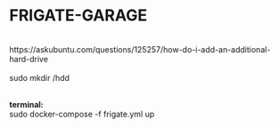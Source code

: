 # FRIGATE-GARAGE
</br>
https://askubuntu.com/questions/125257/how-do-i-add-an-additional-hard-drive</br>
<br>
sudo mkdir /hdd<br>
<br>

<b>terminal:</b></br>
sudo docker-compose -f frigate.yml up
